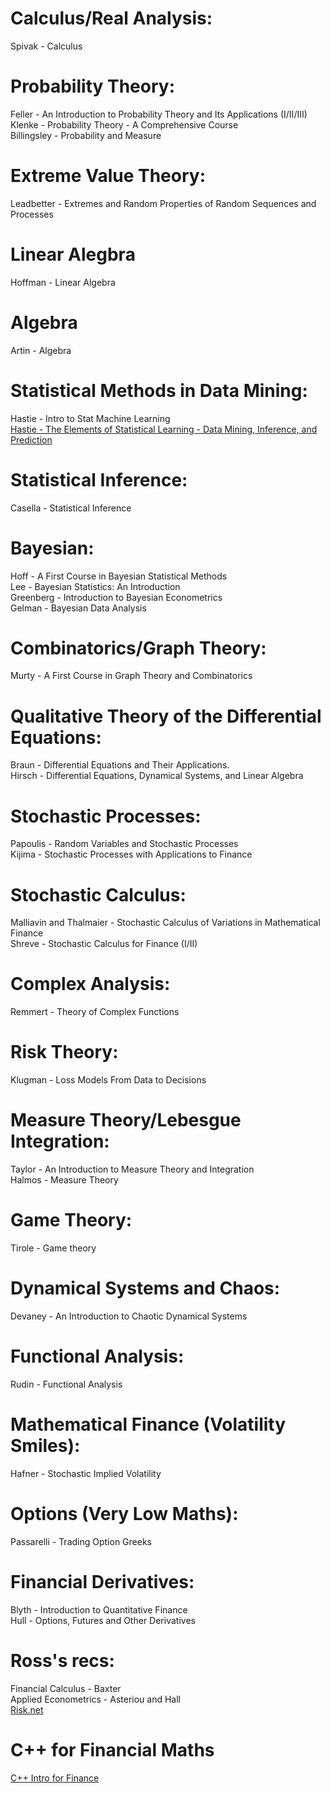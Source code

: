 # Calculus/Real Analysis:
Spivak - Calculus

# Probability Theory:
Feller - An Introduction to Probability Theory and Its Applications (I/II/III)<br>
Klenke - Probability Theory - A Comprehensive Course <br>
Billingsley - Probability and Measure <br>

# Extreme Value Theory:
Leadbetter - Extremes and Random Properties of Random Sequences and Processes

# Linear Alegbra
Hoffman - Linear Algebra

# Algebra
Artin - Algebra

# Statistical Methods in Data Mining:
Hastie - Intro to Stat Machine Learning <br>
[Hastie - The Elements of Statistical Learning - Data Mining, Inference, and Prediction](https://hastie.su.domains/ElemStatLearn/)

# Statistical Inference:
Casella - Statistical Inference

# Bayesian:
Hoff - A First Course in Bayesian Statistical Methods<br>
Lee - Bayesian Statistics: An Introduction<br>
Greenberg - Introduction to Bayesian Econometrics<br>
Gelman - Bayesian Data Analysis<br>

# Combinatorics/Graph Theory:
Murty - A First Course in Graph Theory and Combinatorics

# Qualitative Theory of the Differential Equations:
Braun - Differential Equations and Their Applications.<br>
Hirsch - Differential Equations, Dynamical Systems, and Linear Algebra<br>

# Stochastic Processes:
Papoulis - Random Variables and Stochastic Processes<br>
Kijima - Stochastic Processes with Applications to Finance<br>

# Stochastic Calculus:
Malliavin and Thalmaier - Stochastic Calculus of Variations in Mathematical Finance<br>
Shreve - Stochastic Calculus for Finance (I/II)<br>

# Complex Analysis:
Remmert - Theory of Complex Functions

# Risk Theory:
Klugman - Loss Models From Data to Decisions

# Measure Theory/Lebesgue Integration:
Taylor - An Introduction to Measure Theory and Integration<br>
Halmos - Measure Theory<br>

# Game Theory:
Tirole - Game theory 

# Dynamical Systems and Chaos:
Devaney - An Introduction to Chaotic Dynamical Systems

# Functional Analysis:
Rudin - Functional Analysis

# Mathematical Finance (Volatility Smiles):
Hafner - Stochastic Implied Volatility

# Options (Very Low Maths):
Passarelli - Trading Option Greeks

# Financial Derivatives:
Blyth - Introduction to Quantitative Finance<br>
Hull - Options, Futures and Other Derivatives<br>

# Ross's recs:
Financial Calculus - Baxter<br>
Applied Econometrics - Asteriou and Hall<br>
[Risk.net](https://www.risk.net)<br>

# C++ for Financial Maths
[C++ Intro for Finance](https://nms.kcl.ac.uk/john.armstrong/courses/courses.html)<br>
